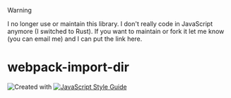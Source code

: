 > [!WARNING]  
> I no longer use or maintain this library. I don't really code in JavaScript anymore (I switched to Rust). If you want to maintain or fork it let me know (you can email me) and I can put the link here.

# webpack-import-dir

![Created with ](https://img.shields.io/badge/Created%20with-@programmerraj/create-3cb371?style=flat)
[![JavaScript Style Guide](https://img.shields.io/badge/code_style-standard-brightgreen.svg)](https://standardjs.com)
      
